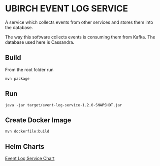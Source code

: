 # UBIRCH EVENT LOG SERVICE

A service which collects events from other services and stores them into the database.

The way this software collects events is consuming them from Kafka. The database used here is Cassandra.

## Build

From the root folder run

```
mvn package
```

## Run

```
java -jar target/event-log-service-1.2.0-SNAPSHOT.jar
```

## Create Docker Image
```
mvn dockerfile:build
```

## Helm Charts

[Event Log Service Chart](https://github.com/ubirch/ubirch-event-log/tree/master/helm-charts/event-log-service)
